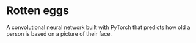 # Rotten eggs
A convolutional neural network built with PyTorch that predicts how old a person is based on a picture of their face.
